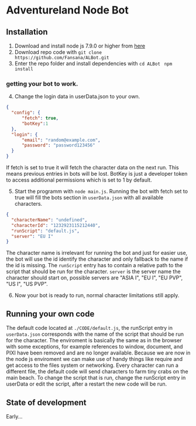 # Adventureland Node Bot

## Installation
  1. Download and install node js 7.9.0 or higher from [here](https://nodejs.org/en/download/package-manager/)
  2. Download repo code with `git clone https://github.com/Fansana/ALBot.git`
  3. Enter the repo folder and install dependencies with `cd ALBot `  ` npm install `
  
### getting your bot to work.
  4. Change the login data in userData.json to your own.
  ```json
  {
    "config": {
        "fetch": true,
        "botKey":1
    },
    "login": {
        "email": "random@example.com",
        "password": "password123456"
    }
  }    
  ```
  If fetch is set to true it will fetch the character data on the next run. This means previous entries in bots will be lost. BotKey is just a developer token to access additional permissions which is set to 1 by default.
  
  5. Start the programm with `node main.js`. Running the bot with fetch set to true will fill the bots section in `userData.json` with all available characters.
  ```json
  {
    "characterName": "undefined", 
    "characterId": "1232923115212440",
    "runScript": "default.js",
    "server": "EU I"
  }
  ```
  The character name is irrelevant for running the bot and just for easier use, the bot will use the id identify the character and only fallback to the name if the id is missing. The `runScript` entry has to contain a relative path to the script that should be run for the character. `server` is the server name the character should start on, possible servers are "ASIA I", "EU I", "EU PVP", "US I", "US PVP".

  6. Now your bot is ready to run, normal character limitations still apply.
  
## Running your own code
  The default code located at `./CODE/default.js`, the runScript entry in `userData.json` corresponds with the name of the script that should be run for the character. The enviroment is basically the same as in the browser with some exceptions, for example references to window, document, and PIXI have been removed and are no longer available. Because we are now in the node js enviroment we can make use of handy things like require and get access to the files system or networking. Every character can run a different file, the default code will send characters to farm tiny crabs on the main beach. To change the script that is run, change the runScript entry in userData or edit the script, after a restart the new code will be run.


## State of development
  Early...


  
  
  
